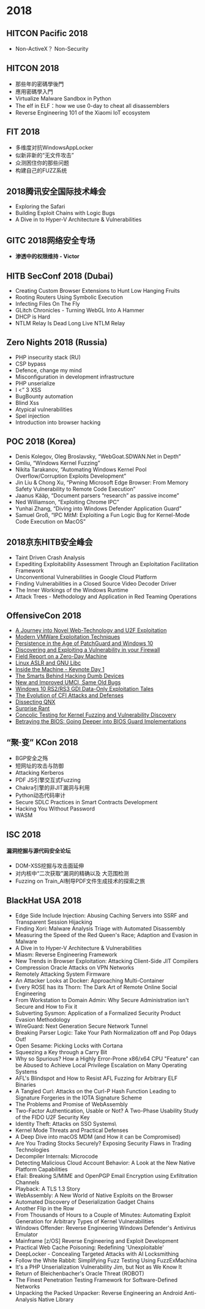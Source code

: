 # 2018

## HITCON Pacific 2018
 - Non-ActiveX？ Non-Security
## HITCON 2018
 - 那些年的密碼學後門
 - 應用密碼學入門
 - Virtualize Malware Sandbox in Python
 - The elf in ELF：how we use 0-day to cheat all disassemblers
 - Reverse Engineering 101 of the Xiaomi IoT ecosystem

## FIT 2018
- 多维度对抗WindowsAppLocker
- 似新非新的“无文件攻击”
- 众测困住你的那些问题
- 构建自己的FUZZ系统

 ## 2018腾讯安全国际技术峰会
  - Exploring the Safari
  - Building Exploit Chains with Logic Bugs
  - A Dive in to Hyper-V Architecture & Vulnerabilities

## GITC 2018网络安全专场
 - **渗透中的权限维持 - Victor**

## HITB SecConf 2018 (Dubai)
 - Creating Custom Browser Extensions to Hunt Low Hanging Fruits
 - Rooting Routers Using Symbolic Execution
 - Infecting Files On The Fly
 - GLitch Chronicles - Turning WebGL Into A Hammer
 - DHCP is Hard
 - NTLM Relay Is Dead Long Live NTLM Relay

## Zero Nights 2018 (Russia)
 - PHP insecurity stack (RU)
 - CSP bypass
 - Defence, change my mind
 - Misconfiguration in development infrastructure
 - PHP unserialize
 - I <” 3 XSS
 - BugBounty automation
 - Blind Xss
 - Atypical vulnerabilities
 - Spel injection
 - Introduction into browser hacking

## POC 2018 (Korea)
 - Denis Kolegov, Oleg Broslavsky, “WebGoat.SDWAN.Net in Depth”
 - Gmliu, “Windows Kernel Fuzzing”
 - Nikita Tarakanov, “Automating Windows Kernel Pool Overflow/Corruption Exploits Development”
 - Jin Liu & Chong Xu, “Pwning Microsoft Edge Browser: From Memory Safety Vulnerability to Remote Code Execution”
 - Jaanus Kääp, “Document parsers “research” as passive income”
 - Ned Williamson, “Exploiting Chrome IPC”
 - Yunhai Zhang, “Diving into Windows Defender Application Guard”
 - Samuel Groß, “IPC MitM: Exploiting a Fun Logic Bug for Kernel-Mode Code Execution on MacOS”

 ## 2018京东HITB安全峰会
 - Taint Driven Crash Analysis
 - Expediting Exploitability Assessment Through an Exploitation Facilitation Framework
 - Unconventional Vulnerabilities in Google Cloud Platform
 - Finding Vulnerabilities in a Closed Source Video Decoder Driver
 - The Inner Workings of the Windows Runtime
 - Attack Trees - Methodology and Application in Red Teaming Operations

## OffensiveCon 2018
- [A Journey into Novel Web-Technology and U2F Exploitation](https://www.youtube.com/watch?v=pUa6nWWTO4o)
- [Modern VMWare Exploitation Techniques](https://www.youtube.com/watch?v=UzMpw3-VZl8)
- [Persistence in the Age of PatchGuard and Windows 10](https://www.youtube.com/watch?v=dpG97TBR3Ys)
- [Discovering and Exploiting a Vulnerability in your Firewall](https://www.youtube.com/watch?v=eDyxBgIUaR8)
- [Field Report on a Zero-Day Machine](https://www.youtube.com/watch?v=VTIdiJO1r20)
- [Linux ASLR and GNU Libc](https://www.youtube.com/watch?v=D4Q_ad-ORq4)
- [Inside the Machine - Keynote Day 1](https://www.youtube.com/watch?v=Rh5lDM8O4MA)
- [The Smarts Behind Hacking Dumb Devices](https://www.youtube.com/watch?v=yU1BrY1ZB2o)
- [New and Improved UMCI, Same Old Bugs](https://www.youtube.com/watch?v=02QMna-Jp1I)
- [Windows 10 RS2/RS3 GDI Data-Only Exploitation Tales](https://www.youtube.com/watch?v=SmHBsUMRYvg)
- [The Evolution of CFI Attacks and Defenses](https://www.youtube.com/watch?v=oOqpl-2rMTw)
- [Dissecting QNX](https://www.youtube.com/watch?v=oStklD6wP-4)
- [Surprise Rant](https://www.youtube.com/watch?v=VTic5d13u2E)
- [Concolic Testing for Kernel Fuzzing and Vulnerability Discovery](https://www.youtube.com/watch?v=mpfKN1URqdQ)
- [Betraying the BIOS: Going Deeper into BIOS Guard Implementations](https://www.youtube.com/watch?v=kSQVGFbTfqE)

## “聚·变” KCon 2018
- BGP安全之殇
- 短网址的攻击与防御
- Attacking Kerberos
- PDF JS引擎交互式Fuzzing
- Chakra引擎的非JIT漏洞与利用
- Python动态代码审计
- Secure SDLC Practices in Smart Contracts Development
- Hacking You Without Password
- WASM

## ISC 2018

#### 漏洞挖掘与源代码安全论坛

- DOM-XSS挖掘与攻击面延伸
- 对内核中“二次获取”漏洞的精确以及 大范围检测
- Fuzzing on Train_AI制导PDF文件生成技术的探索之旅

## BlackHat USA 2018

- Edge Side Include Injection: Abusing Caching Servers into SSRF and Transparent Session Hijacking
- Finding Xori: Malware Analysis Triage with Automated Disassembly
- Measuring the Speed of the Red Queen's Race; Adaption and Evasion in Malware
- A Dive in to Hyper-V Architecture & Vulnerabilities
- Miasm: Reverse Engineering Framework
- New Trends in Browser Exploitation: Attacking Client-Side JIT Compilers
- Compression Oracle Attacks on VPN Networks
- Remotely Attacking System Firmware
- An Attacker Looks at Docker: Approaching Multi-Container 
- Every ROSE has its Thorn: The Dark Art of Remote Online Social Engineering
- From Workstation to Domain Admin: Why Secure Administration isn't Secure and How to Fix it
- Subverting Sysmon: Application of a Formalized Security Product Evasion Methodology
- WireGuard: Next Generation Secure Network Tunnel
- Breaking Parser Logic: Take Your Path Normalization off and Pop 0days Out!
- Open Sesame: Picking Locks with Cortana
- Squeezing a Key through a Carry Bit
- Why so Spurious? How a Highly Error-Prone x86/x64 CPU "Feature" can be Abused to Achieve Local Privilege Escalation on Many Operating Systems
- AFL's Blindspot and How to Resist AFL Fuzzing for Arbitrary ELF Binaries
- A Tangled Curl: Attacks on the Curl-P Hash Function Leading to Signature Forgeries in the IOTA Signature Scheme
- The Problems and Promise of WebAssembly
- Two-Factor Authentication, Usable or Not? A Two-Phase Usability Study of the FIDO U2F Security Key
- Identity Theft: Attacks on SSO Systems\
- Kernel Mode Threats and Practical Defenses
- A Deep Dive into macOS MDM (and How it can be Compromised)
- Are You Trading Stocks Securely? Exposing Security Flaws in Trading Technologies
- Decompiler Internals: Microcode
- Detecting Malicious Cloud Account Behavior: A Look at the New Native Platform Capabilities
- Efail: Breaking S/MIME and OpenPGP Email Encryption using Exfiltration Channels
- Playback: A TLS 1.3 Story
- WebAssembly: A New World of Native Exploits on the Browser
- Automated Discovery of Deserialization Gadget Chains
- Another Flip in the Row
- From Thousands of Hours to a Couple of Minutes: Automating Exploit Generation for Arbitrary Types of Kernel Vulnerabilities
- Windows Offender: Reverse Engineering Windows Defender's Antivirus Emulator
- Mainframe [z/OS] Reverse Engineering and Exploit Development
- Practical Web Cache Poisoning: Redefining 'Unexploitable'
- DeepLocker - Concealing Targeted Attacks with AI Locksmithing
- Follow the White Rabbit: Simplifying Fuzz Testing Using FuzzExMachina
- It's a PHP Unserialization Vulnerability Jim, but Not as We Know It
- Return of Bleichenbacher's Oracle Threat (ROBOT)
- The Finest Penetration Testing Framework for Software-Defined Networks
- Unpacking the Packed Unpacker: Reverse Engineering an Android Anti-Analysis Native Library
